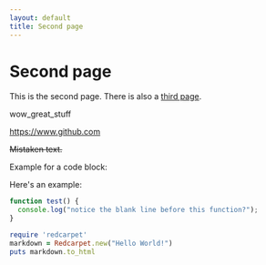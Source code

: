 ```yaml
---
layout: default
title: Second page
---
```


# Second page

This is the second page. There is also a [third page](thirdPage.html).

wow_great_stuff

https://www.github.com

~~Mistaken text.~~

Example for a code block:

Here's an example:

```javascript
function test() {
  console.log("notice the blank line before this function?");
}
```

```ruby
require 'redcarpet'
markdown = Redcarpet.new("Hello World!")
puts markdown.to_html
```
